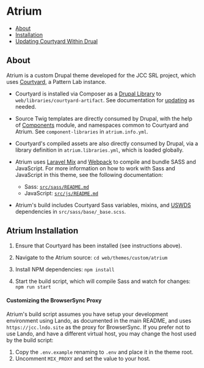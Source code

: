 # Atrium

- [About](#about)
- [Installation](#installation)
- [Updating Courtyard Within Drual](#updating-courtyard-within-drupal)

## About

Atrium is a custom Drupal theme developed for the JCC SRL project, which uses [Courtyard](https://github.com/judicialcouncilofcalifornia/courtyard), a Pattern Lab instance.

- Courtyard is installed via Composer as a [Drupal Library](https://www.drupal.org/docs/8/theming/adding-stylesheets-css-and-javascript-js-to-a-drupal-8-theme) to `web/libraries/courtyard-artifact`. See documentation for [updating](#updating-courtyard-within-drupal) as needed.
- Source Twig templates are directly consumed by Drupal, with the help of [Components](https://www.drupal.org/project/components) module, and namespaces common to Courtyard and Atrium. See `component-libraries` in `atrium.info.yml`.
- Courtyard's compiled assets are also directly consumed by Drupal, via a library definition in `atrium.libraries.yml`, which is loaded globally.
- Atrium uses [Laravel Mix](https://laravel-mix.com) and [Webpack](https://webpack.js.org) to compile and bundle SASS and JavaScript. For more information on how to work with Sass and JavaScript in this theme, see the following documentation:

  - Sass: [`src/sass/README.md`](./src/sass/README.md)
  - JavaScript: [`src/js/README.md`](./src/js/README.md)

- Atrium's build includes Courtyard Sass variables, mixins, and [USWDS](https://github.com/uswds/uswds) dependencies in `src/sass/base/_base.scss`.

## Atrium Installation

1. Ensure that Courtyard has been installed (see instructions above).

2. Navigate to the Atrium source: `cd web/themes/custom/atrium`

3. Install NPM dependencies: `npm install`

4. Start the build script, which will compile Sass and watch for changes: `npm run start`

#### Customizing the BrowserSync Proxy

Atrium's build script assumes you have setup your development environment using Lando, as documented in the main README, and uses `https://jcc.lndo.site` as the proxy for BrowserSync. If you prefer not to use Lando, and have a different virtual host, you may change the host used by the build script:

1. Copy the `.env.example` renaming to `.env` and place it in the theme root.
2. Uncomment `MIX_PROXY` and set the value to your host.
